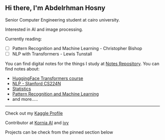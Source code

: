 ## Hi there, I'm Abdelrhman Hosny

Senior Computer Engineering student at cairo university.

Interested in AI and image processing.

Currently reading:

- [ ] Pattern Recognition and Machine Learning - Christopher Bishop
- [ ] NLP with Transformers - Lewis Tunstall

You can find digital notes for the things I study at [Notes Repository](https://github.com/Abdelrhman-Hosny/MachineLearningNotes). You can find notes about:
- [HuggingFace Transformers course](https://github.com/Abdelrhman-Hosny/MachineLearningNotes/tree/master/NLP/HuggingFace)
- [NLP - Stanford CS224N](https://github.com/Abdelrhman-Hosny/MachineLearningNotes/tree/master/NLP/CS224n)
- [Statistics](https://github.com/Abdelrhman-Hosny/MachineLearningNotes/tree/master/Statistics)
- [Pattern Recognition and Machine Learning](https://github.com/Abdelrhman-Hosny/MachineLearningNotes/tree/master/Bishop-PatternRecognition)
- and more.....
****
Check out my [Kaggle Profile](https://www.kaggle.com/abdelrhmanhosny)

Contributor at [Kornia AI](https://github.com/kornia/kornia) and [ivy](https://github.com/unifyai/ivy)

Projects can be check from the pinned section below
  
<!--
**Abdelrhman-Hosny/Abdelrhman-Hosny** is a ✨ _special_ ✨ repository because its `README.md` (this file) appears on your GitHub profile.

Here are some ideas to get you started:

- 🔭 I’m currently working on ...
- 🌱 I’m currently learning ...
- 👯 I’m looking to collaborate on ...
- 🤔 I’m looking for help with ...
- 💬 Ask me about ...
- 📫 How to reach me: ...
- 😄 Pronouns: ...
- ⚡ Fun fact: ...
-->
